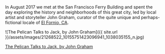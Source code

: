 In August 2017 we met at the San Francisco Ferry Building and spent the day exploring the history and neighborhoods of this great city, led by local artist and storyteller John Graham, curator of the quite unique and perhaps-fictional locale of [El Fornio, CA](http://elfornio.com). 

![The Pelican Talks to Jack, by John Graham]({{ site.url }}/assets/images/21268522_10155751423096941_1038035155_n.jpg)

[The Pelican Talks to Jack, by John Graham](http://www.elfornio.com/ef-pelican.html)

